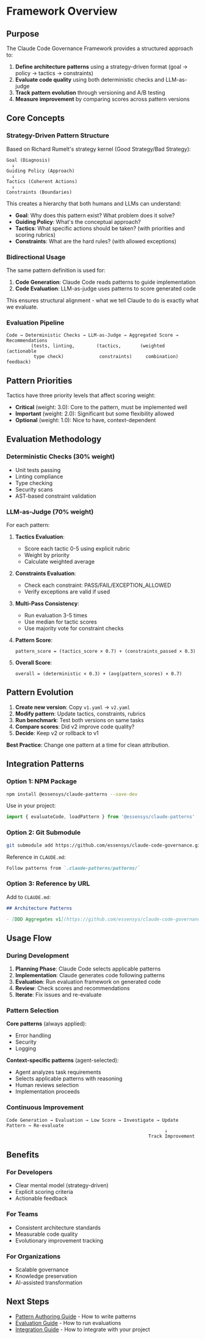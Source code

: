 # Framework Overview

## Purpose

The Claude Code Governance Framework provides a structured approach to:

1. **Define architecture patterns** using a strategy-driven format (goal → policy → tactics → constraints)
2. **Evaluate code quality** using both deterministic checks and LLM-as-judge
3. **Track pattern evolution** through versioning and A/B testing
4. **Measure improvement** by comparing scores across pattern versions

## Core Concepts

### Strategy-Driven Pattern Structure

Based on Richard Rumelt's strategy kernel (Good Strategy/Bad Strategy):

```
Goal (Diagnosis)
  ↓
Guiding Policy (Approach)
  ↓
Tactics (Coherent Actions)
  ↓
Constraints (Boundaries)
```

This creates a hierarchy that both humans and LLMs can understand:
- **Goal**: Why does this pattern exist? What problem does it solve?
- **Guiding Policy**: What's the conceptual approach?
- **Tactics**: What specific actions should be taken? (with priorities and scoring rubrics)
- **Constraints**: What are the hard rules? (with allowed exceptions)

### Bidirectional Usage

The same pattern definition is used for:

1. **Code Generation**: Claude Code reads patterns to guide implementation
2. **Code Evaluation**: LLM-as-judge uses patterns to score generated code

This ensures structural alignment - what we tell Claude to do is exactly what we evaluate.

### Evaluation Pipeline

```
Code → Deterministic Checks → LLM-as-Judge → Aggregated Score → Recommendations
         (tests, linting,        (tactics,       (weighted        (actionable
          type check)             constraints)     combination)     feedback)
```

## Pattern Priorities

Tactics have three priority levels that affect scoring weight:

- **Critical** (weight: 3.0): Core to the pattern, must be implemented well
- **Important** (weight: 2.0): Significant but some flexibility allowed
- **Optional** (weight: 1.0): Nice to have, context-dependent

## Evaluation Methodology

### Deterministic Checks (30% weight)
- Unit tests passing
- Linting compliance
- Type checking
- Security scans
- AST-based constraint validation

### LLM-as-Judge (70% weight)

For each pattern:

1. **Tactics Evaluation**:
   - Score each tactic 0-5 using explicit rubric
   - Weight by priority
   - Calculate weighted average

2. **Constraints Evaluation**:
   - Check each constraint: PASS/FAIL/EXCEPTION_ALLOWED
   - Verify exceptions are valid if used

3. **Multi-Pass Consistency**:
   - Run evaluation 3-5 times
   - Use median for tactic scores
   - Use majority vote for constraint checks

4. **Pattern Score**:
   ```
   pattern_score = (tactics_score × 0.7) + (constraints_passed × 0.3)
   ```

5. **Overall Score**:
   ```
   overall = (deterministic × 0.3) + (avg(pattern_scores) × 0.7)
   ```

## Pattern Evolution

1. **Create new version**: Copy `v1.yaml` → `v2.yaml`
2. **Modify pattern**: Update tactics, constraints, rubrics
3. **Run benchmark**: Test both versions on same tasks
4. **Compare scores**: Did v2 improve code quality?
5. **Decide**: Keep v2 or rollback to v1

**Best Practice**: Change one pattern at a time for clean attribution.

## Integration Patterns

### Option 1: NPM Package
```bash
npm install @essensys/claude-patterns --save-dev
```

Use in your project:
```typescript
import { evaluateCode, loadPattern } from '@essensys/claude-patterns'
```

### Option 2: Git Submodule
```bash
git submodule add https://github.com/essensys/claude-code-governance.git .claude-patterns
```

Reference in `CLAUDE.md`:
```markdown
Follow patterns from `.claude-patterns/patterns/`
```

### Option 3: Reference by URL
Add to `CLAUDE.md`:
```markdown
## Architecture Patterns

- [DDD Aggregates v1](https://github.com/essensys/claude-code-governance/blob/main/patterns/domain/ddd-aggregates/v1.yaml)
```

## Usage Flow

### During Development

1. **Planning Phase**: Claude Code selects applicable patterns
2. **Implementation**: Claude generates code following patterns
3. **Evaluation**: Run evaluation framework on generated code
4. **Review**: Check scores and recommendations
5. **Iterate**: Fix issues and re-evaluate

### Pattern Selection

**Core patterns** (always applied):
- Error handling
- Security
- Logging

**Context-specific patterns** (agent-selected):
- Agent analyzes task requirements
- Selects applicable patterns with reasoning
- Human reviews selection
- Implementation proceeds

### Continuous Improvement

```
Code Generation → Evaluation → Low Score → Investigate → Update Pattern → Re-evaluate
                                                          ↓
                                                    Track Improvement
```

## Benefits

### For Developers
- Clear mental model (strategy-driven)
- Explicit scoring criteria
- Actionable feedback

### For Teams
- Consistent architecture standards
- Measurable code quality
- Evolutionary improvement tracking

### For Organizations
- Scalable governance
- Knowledge preservation
- AI-assisted transformation

## Next Steps

- [Pattern Authoring Guide](pattern-authoring.md) - How to write patterns
- [Evaluation Guide](evaluation-guide.md) - How to run evaluations
- [Integration Guide](integration.md) - How to integrate with your project